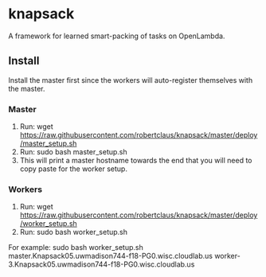 # knapsack
A framework for learned smart-packing of tasks on OpenLambda.

## Install
Install the master first since the workers will auto-register themselves with the master.

### Master
1. Run: wget https://raw.githubusercontent.com/robertclaus/knapsack/master/deploy/master_setup.sh
2. Run: sudo bash master_setup.sh
3. This will print a master hostname towards the end that you will need to copy paste for the worker setup.

### Workers
1. Run: wget https://raw.githubusercontent.com/robertclaus/knapsack/master/deploy/worker_setup.sh
2. Run: sudo bash worker_setup.sh <master hostname> <worker hostname>

For example:
sudo bash worker_setup.sh master.Knapsack05.uwmadison744-f18-PG0.wisc.cloudlab.us worker-3.Knapsack05.uwmadison744-f18-PG0.wisc.cloudlab.us